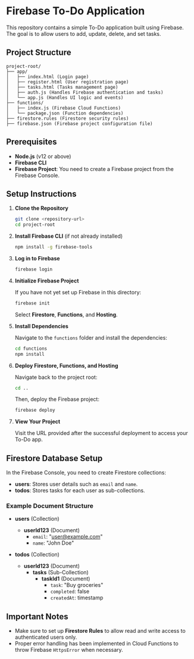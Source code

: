# Firebase To-Do Application

This repository contains a simple To-Do application built using Firebase. The goal is to allow users to add, update, delete, and set tasks. 

## Project Structure

```
project-root/
├── app/
│   ├── index.html (Login page)
│   ├── register.html (User registration page)
│   ├── tasks.html (Tasks management page)
│   ├── auth.js (Handles Firebase authentication and tasks)
│   └── app.js (Handles UI logic and events)
├── functions/
│   ├── index.js (Firebase Cloud Functions)
│   └── package.json (Function dependencies)
├── firestore.rules (Firestore security rules)
├── firebase.json (Firebase project configuration file)
```

## Prerequisites

- **Node.js** (v12 or above)
- **Firebase CLI**
- **Firebase Project**: You need to create a Firebase project from the Firebase Console.

## Setup Instructions

1. **Clone the Repository**

   ```bash
   git clone <repository-url>
   cd project-root
   ```

2. **Install Firebase CLI** (if not already installed)

   ```bash
   npm install -g firebase-tools
   ```

3. **Log in to Firebase**

   ```bash
   firebase login
   ```

4. **Initialize Firebase Project**

   If you have not yet set up Firebase in this directory:
   ```bash
   firebase init
   ```
   Select **Firestore**, **Functions**, and **Hosting**.

5. **Install Dependencies**

   Navigate to the `functions` folder and install the dependencies:
   ```bash
   cd functions
   npm install
   ```

6. **Deploy Firestore, Functions, and Hosting**

   Navigate back to the project root:
   ```bash
   cd ..
   ```

   Then, deploy the Firebase project:
   ```bash
   firebase deploy
   ```

7. **View Your Project**

   Visit the URL provided after the successful deployment to access your To-Do app.

## Firestore Database Setup

In the Firebase Console, you need to create Firestore collections:

- **users**: Stores user details such as `email` and `name`.
- **todos**: Stores tasks for each user as sub-collections.

### Example Document Structure

- **users** (Collection)
  - **userId123** (Document)
    - `email`: "user@example.com"
    - `name`: "John Doe"

- **todos** (Collection)
  - **userId123** (Document)
    - **tasks** (Sub-Collection)
      - **taskId1** (Document)
        - `task`: "Buy groceries"
        - `completed`: false
        - `createdAt`: timestamp

## Important Notes

- Make sure to set up **Firestore Rules** to allow read and write access to authenticated users only.
- Proper error handling has been implemented in Cloud Functions to throw Firebase `HttpsError` when necessary.

